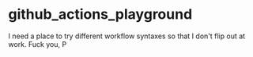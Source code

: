 # github_actions_playground
I need a place to try different workflow syntaxes so that I don't flip out at work. Fuck you, P